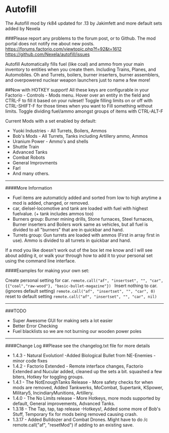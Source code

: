 Autofill
=====

The Autofill mod by rk84 updated for .13 by Jakimfett and more default sets added by Nexela

###Please report any problems to the forum post, or to Github. The mod portal does not notify me about new posts.
https://forums.factorio.com/viewtopic.php?f=92&t=1612
https://github.com/Nexela/autofill/issues

Autofill Automatically fills fuel (like coal) and ammo from your main inventory to entities when you create them. Including Trains, Planes, and Automobiles. Oh and Turrets, boilers, burner inserters, burner assemblers, and overpowered nuclear weapon launchers just to name a few more!

##Now with HOTKEY support!
All these keys are configurable in your Factorio - Controls - Mods menu.
Hover over an entity in the field and CTRL-F to fill it based on your ruleset!
Toggle filling limits on or off with CTRL-SHIFT-F for those times when you want to Fill something without limits.
Toggle dividing fuel/ammo amongst groups of items with CTRL-ALT-F

Current Mods with a set enabled by default:

* Yuoki Industries - All Turrets, Boilers, Ammos
* Bob's Mods - All Turrets, Tanks including Artillery ammo, Ammos
* Uranium Power - Ammo's and shells
* Shuttle Train
* Advanced Tanks
* Combat Robots
* General Improvments
* Farl
* And many others.

---

####More Information

* Fuel items are automaticly added and sorted from low to high anytime a mod is added, changed, or removed.
* car, dielsel-locomotive and tank are loaded with fuel with highest fuelvalue. (+ tank includes ammos too)
* Burners group: Burner mining drills, Stone furnaces, Steel furnaces, Burner inserters and Boilers work same as vehicles, but all fuel is divided to all "burners" that are in quickbar and hand.
* Turrets group: Gun turrets are loaded with ammos (First in array first in use). Ammo is divided to all turrets in quickbar and hand.

If a mod you like doesn't work out of the box let me know and I will see about adding it, or walk your through how to add it to your personal set using the command line interface.

####Examples for making your own set:  

Create  personal setting for car.
`remote.call("af", "insertset", "", "car", {{"coal","raw-wood"}, "basic-bullet-magazine"}) `
Insert nothing to car. (ignores default setting)
`remote.call("af", "insertset", "", "car", 0) `
reset to default setting
`remote.call("af", "insertset", "", "car", nil)`

------

###TODO

* Super Awesome GUI for making sets a lot easier
* Better Error Checking
* Fuel blacklists so we are not burning our wooden power poles

---

####Change Log
##Please see the changelog.txt file for more details

* 1.4.3   - Natural Evolution! -Added Biological Bullet from NE-Enemies -minor code fixes
* 1.4.2   - Factorio Extended - Remote interface changes, Factorio Extended and Nucular added, cleaned up the sets a bit. squashed a few biters, Hotkey for toggling groups.
* 1.4.1   - The NotEnoughTanks Release - More safety checks for when mods are removed, Added Tankwerks, MoCombat, Supertank, KSpower, Military5, IncindiaryMunitions, Artillery.
* 1.4.0   - The No Limits release - More Hotkeys, more mods supported by default, General improvements, Advanced Tanks.
* 1.3.18 -  The Tap, tap, tap release -Hotkeys!, Added some more of Bob's Stuff, Temporary fix for mods being removed causing crash.
* 1.3.17 - Added Bulldozer and Combat Drones.  Might have to do /c remote.call("af", "resetMod") if adding to an existing save.